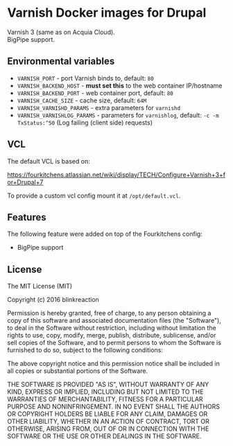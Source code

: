 # Varnish Docker images for Drupal

Varnish 3 (same as on Acquia Cloud).  
BigPipe support.


## Environmental variables

- `VARNISH_PORT` - port Varnish binds to, default: `80`
- `VARNISH_BACKEND_HOST` - **must set this** to the web container IP/hostname
- `VARNISH_BACKEND_PORT` - web container port, default: `80`
- `VARNISH_CACHE_SIZE` - cache size, default: `64M`
- `VARNISH_VARNISHD_PARAMS` - extra parameters for `varnishd`
- `VARNISH_VARNISHLOG_PARAMS` - parameters for `varnishlog`, default: `-c -m TxStatus:^50` (Log failing (client side) requests)


## VCL

The default VCL is based on:

https://fourkitchens.atlassian.net/wiki/display/TECH/Configure+Varnish+3+for+Drupal+7

To provide a custom vcl config mount it at `/opt/default.vcl`.


## Features

The following feature were added on top of the Fourkitchens config:

- BigPipe support


## License

The MIT License (MIT)

Copyright (c) 2016 blinkreaction

Permission is hereby granted, free of charge, to any person obtaining a copy
of this software and associated documentation files (the "Software"), to deal
in the Software without restriction, including without limitation the rights
to use, copy, modify, merge, publish, distribute, sublicense, and/or sell
copies of the Software, and to permit persons to whom the Software is
furnished to do so, subject to the following conditions:

The above copyright notice and this permission notice shall be included in all
copies or substantial portions of the Software.

THE SOFTWARE IS PROVIDED "AS IS", WITHOUT WARRANTY OF ANY KIND, EXPRESS OR
IMPLIED, INCLUDING BUT NOT LIMITED TO THE WARRANTIES OF MERCHANTABILITY,
FITNESS FOR A PARTICULAR PURPOSE AND NONINFRINGEMENT. IN NO EVENT SHALL THE
AUTHORS OR COPYRIGHT HOLDERS BE LIABLE FOR ANY CLAIM, DAMAGES OR OTHER
LIABILITY, WHETHER IN AN ACTION OF CONTRACT, TORT OR OTHERWISE, ARISING FROM,
OUT OF OR IN CONNECTION WITH THE SOFTWARE OR THE USE OR OTHER DEALINGS IN THE
SOFTWARE.
